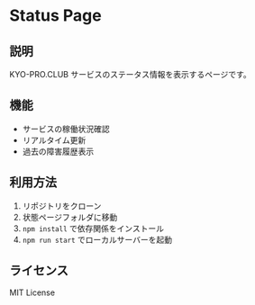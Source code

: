 # Status Page

## 説明

KYO-PRO.CLUB サービスのステータス情報を表示するページです。

## 機能

-   サービスの稼働状況確認
-   リアルタイム更新
-   過去の障害履歴表示

## 利用方法

1. リポジトリをクローン
2. 状態ページフォルダに移動
3. `npm install` で依存関係をインストール
4. `npm run start` でローカルサーバーを起動

## ライセンス

MIT License
